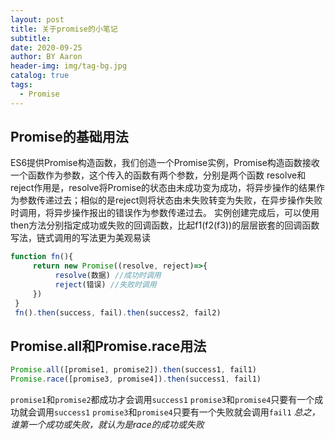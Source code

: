 ```yaml
---
layout: post
title: 关于promise的小笔记
subtitle:
date: 2020-09-25
author: BY Aaron
header-img: img/tag-bg.jpg
catalog: true
tags:
  - Promise
---
```


## Promise的基础用法
ES6提供Promise构造函数，我们创造一个Promise实例，Promise构造函数接收一个函数作为参数，这个传入的函数有两个参数，分别是两个函数 resolve和reject作用是，resolve将Promise的状态由未成功变为成功，将异步操作的结果作为参数传递过去；相似的是reject则将状态由未失败转变为失败，在异步操作失败时调用，将异步操作报出的错误作为参数传递过去。
实例创建完成后，可以使用then方法分别指定成功或失败的回调函数，比起f1(f2(f3))的层层嵌套的回调函数写法，链式调用的写法更为美观易读

```javascript
function fn(){
     return new Promise((resolve, reject)=>{
          resolve(数据) //成功时调用
          reject(错误) //失败时调用
     })
 }
 fn().then(success, fail).then(success2, fail2)
 ```

 ## Promise.all和Promise.race用法
 ```javascript
 Promise.all([promise1, promise2]).then(success1, fail1)
 Promise.race([promise3, promise4]).then(success1, fail1)
 ```
`promise1`和`promise2`都成功才会调用`success1`
`promise3`和`promise4`只要有一个成功就会调用`success1`
`promise3`和`promise4`只要有一个失败就会调用`fail1` 
*总之，谁第一个成功或失败，就认为是race的成功或失败*